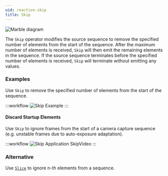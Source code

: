 ```yaml
---
uid: reactive-skip
title: Skip
---
```


![Marble diagram](~/images/reactive-skip.svg)

The `Skip` operator modifies the source sequence to remove the specified number of elements from the start of the sequence. After the maximum number of elements is received, `Skip` will then emit the remaining elements in the sequence. If the source sequence terminates before the specified number of elements is received, `Skip` will terminate without emitting any values.

### Examples

Use `Skip` to remove the specified number of elements from the start of the sequence.

:::workflow
![Skip Example](../workflows/reactive-skip-example.bonsai)
:::

#### Discard Startup Elements 

Use `Skip` to ignore frames from the start of a camera capture sequence (e.g. unstable frames due to auto-exposure adaptation).

:::workflow
![Skip Application SkipVideo](../workflows/reactive-skip-application-skipvideo.bonsai)
:::

### Alternative

Use [`Slice`](xref:Bonsai.Reactive.Slice) to ignore n-th elements from a sequence.
